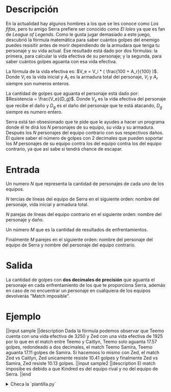 # Descripción

En la actualidad hay algunos hombres a los que se les conoce como _Los fifas_, pero tu amigo Serra prefiere ser conocido como _El loles_ ya que es fan de _League of Legends_. Como le gusta jugar demasiado a este juego, descubrió la fórmula matemática para saber cuántos golpes del enemigo puedes resisitir antes de morir dependiendo de la armudara que tenga tu personaje y su vida actual. Ese resultado está dado por dos fórmulas: la primera, para calcular la vida efectiva de su personaje; y la segunda, para saber cuántos golpes aguanta con esa vida efectiva.

La fórmula de la vida efectiva es: $V_e = V_i * ( \frac{100 + A_r}{100} )$. Donde $V_i$ es la vida inicial y $A_r$ es la armadura total del personaje, $V_i$ y $A_r$ siempre son numeros enteros.

La cantidad de golpes que aguanta el personaje está dado por: $Resistencia = \frac{V_e}{D_g}$. Donde $V_e$ es la vida efectiva del personaje que recibe el daño y $D_g$ es el daño del personaje que te está atacando, $D_g$ siempre es numero entero.

Serra está tan obsesionado que te pide que le ayudes a hacer un programa donde él te dirá los $N$ personajes de su equipo, su vida y su armadura. Después los $N$ personajes del equipo contrario con sus respectivos daños. Él quiere saber el número de golpes con 2 decimales que pueden soportar los $M$ personajes de su equipo contra los del equipo contra los del equipo contrario, ya que así sabe si tendrá chance de escapar.

# Entrada

Un numero $N$ que representa la cantidad de personajes de cada uno de los equipos.

$N$ tercias de líneas del equipo de Serra en el siguiente orden: nombre del personaje, vida inicial y armadura total.

$N$ parejas de líneas del equipo contrario en el siguiente orden: nombre del personaje y daño.

Un número $M$ que es la cantidad de resultados de enfrentamientos.

Finalmente $M$ parejes en el siguiente orden: nombre del personaje del equipo de Serra y nombre del personaje del equipo contrario.

# Salida

La cantidad de golpes con **dos decimales de precisión** que aguanta el personaje en cada enfrentamiento de los que te proporciona Serra, además en caso de no encuentrar un personaje en cualquiera de los equipos devolverás "Match imposible".

# Ejemplo

||input
sample
||description
Dada la fórmula podemos observar que Teemo cuenta con una vida efectiva de 3250 y Zed con una vida efectiva de 1925 por lo que en el match entre Teemo y Caitlyn, Teemo solo aguanta 17.57 golpes, redondeado a dos decimales, el match Teemo Samira, Teemo aguanta 17.11 golpes de Samira. Si hacemoos lo mismo con Zed, el match Zed vs Caitlyn, Zed unicamente resiste 10.41 golpes y finalmente Zed vs Samira, Zed resiste 10.13 golpes.
||input
sample2
||description
El match imposibe es debido a que Kindred es del equipo rival y no del equipo de Serra.
||end

<details><summary>Checa la `plantilla.py`</summary>

{{plantilla.py}}

</details>